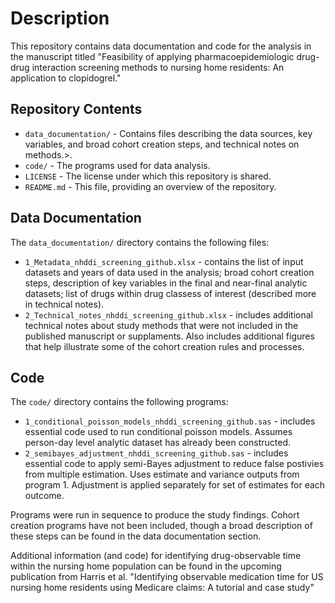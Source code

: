 # Description
This repository contains data documentation and code for the analysis in the manuscript titled "Feasibility of applying pharmacoepidemiologic drug-drug interaction screening methods to nursing home residents: An application to clopidogrel."
## Repository Contents
- `data_documentation/` - Contains files describing the data sources, key variables, and broad cohort creation steps, and technical notes on methods.>.
- `code/` - The programs used for data analysis.
- `LICENSE` - The license under which this repository is shared.
- `README.md` - This file, providing an overview of the repository.
## Data Documentation
The `data_documentation/` directory contains the following files:
- `1_Metadata_nhddi_screening_github.xlsx` - contains the list of input datasets and years of data used in the analysis; broad cohort creation steps, description of key variables in the final and near-final analytic datasets; list of drugs within drug classess of interest (described more in technical notes).
- `2_Technical_notes_nhddi_screening_github.xlsx` - includes additional technical notes about study methods that were not included in the published manuscript or supplaments. Also includes additional figures that help illustrate some of the cohort creation rules and processes. 
## Code
The `code/` directory contains the following programs:
- `1_conditional_poisson_models_nhddi_screening_github.sas` - includes essential code used to run conditional poisson models. Assumes person-day level analytic dataset has already been constructed. 
- `2_semibayes_adjustment_nhddi_screening_github.sas` - includes essential code to apply semi-Bayes adjustment to reduce false postivies from multiple estimation. Uses estimate and variance outputs from program 1. Adjustment is applied separately for set of estimates for each outcome.

Programs were run in sequence to produce the study findings.
Cohort creation programs have not been included, though a broad description of these steps can be found in the data documentation section. 

Additional information (and code) for identifying drug-observable time within the nursing home population can be found in the upcoming publication from Harris et al. "Identifying observable medication time for US nursing home residents using Medicare claims: A tutorial and case study"

